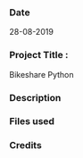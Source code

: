 ### Date
28-08-2019

### Project Title : 
Bikeshare Python 

### Description

### Files used

### Credits

